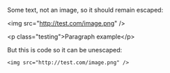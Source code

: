 Some text, not an image, so it should remain escaped:

&lt;img src="http://test.com/image.png" /&gt;

&lt;p class="testing"&gt;Paragraph example&lt;/p&gt;

But this is code so it can be unescaped:

    <img src="http://test.com/image.png" />
